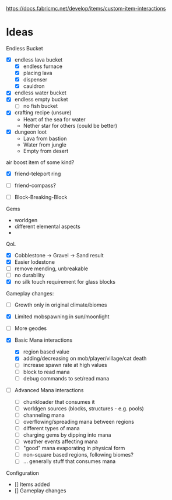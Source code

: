 https://docs.fabricmc.net/develop/items/custom-item-interactions 


# Ideas

Endless  Bucket
* [x] endless lava bucket
	* [x] endless furnace
	* [x] placing lava
	* [x] dispenser
	* [x] cauldron
* [x] endless water bucket
* [x] endless empty bucket
	* [ ] no fish bucket
* [x] crafting recipe (unsure)
	* Heart of the sea for water
	* Nether star for others (could be better)
* [x] dungeon loot 
	* Lava from bastion
	* Water from jungle
	* Empty from desert

air boost item of some kind?

* [x] friend-teleport ring

* [ ] friend-compass?

* [ ] Block-Breaking-Block


Gems
* worldgen
* different elemental aspects
*

QoL
* [x] Cobblestone -> Gravel -> Sand result
* [x] Easier lodestone
* [ ] remove mending, unbreakable 
* [ ] no durability
* [x] no silk touch requirement for glass blocks

Gameplay changes:
* [ ] Growth only in original climate/biomes
* [x] Limited mobspawning in sun/moonlight
* [ ] More geodes

* [x] Basic Mana interactions
	* [x] region based value
	* [x] adding/decreasing on mob/player/village/cat death
	* [ ] increase spawn rate at high values
	* [ ] block to read mana 
	* [ ] debug commands to set/read mana

* [ ] Advanced Mana interactions
	* [ ] chunkloader that consumes it
	* [ ] worldgen sources (blocks, structures - e.g. pools)
	* [ ] channeling mana
	* [ ] overflowing/spreading mana between regions
	* [ ] different types of mana
	* [ ] charging gems by dipping into mana
	* [ ] weather events affecting mana
	* [ ] "good" mana evaporating in physical form
	* [ ] non-square based regions, following biomes?
	* [ ] ... generally stuff that consumes mana

Configuration
* [] Items added
* [] Gameplay changes

